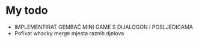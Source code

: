 # My todo
- IMPLEMENTIRAT GEMBAČ MINI GAME S DIJALOGON I POSLJEDICAMA
- Pofixat whacky merge mjesta raznih djelova
